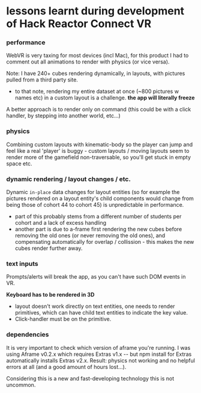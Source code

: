 # lessons learnt during development of Hack Reactor Connect VR

### performance

WebVR is very taxing for most devices (incl Mac), for this product I had to comment out all animations to render with physics (or vice versa).

Note: I have 240+ cubes rendering dynamically, in layouts, with pictures pulled from a third party site.

- to that note, rendering my entire dataset at once (~800 pictures w names etc) in a custom layout is a challenge. **the app will literally freeze**

A better approach is to render only on command (this could be with a click handler, by stepping into another world, etc...)

### physics

Combining custom layouts with kinematic-body so the player can jump and feel like a real 'player' is buggy - custom layouts / moving layouts seem to render more of the gamefield non-traversable, so you'll get stuck in empty space etc.

### dynamic rendering / layout changes / etc.

Dynamic `in-place` data changes for layout entities (so for example the pictures rendered on a layout entity's child components would change from being those of cohort 44 to cohort 45) is unpredictable in performance.
- part of this probably stems from a different number of students per cohort and a lack of excess handling
- another part is due to a-frame first rendering the new cubes before removing the old ones (or never removing the old ones), and compensating automatically for overlap / collission - this makes the new cubes render further away.

### text inputs

Prompts/alerts will break the app, as you can't have such DOM events in VR.

**Keyboard has to be rendered in 3D**
- layout doesn't work directly on text entities, one needs to render primitives, which can have child text entities to indicate the key value.
- Click-handler must be on the primitive.

### dependencies

It is very important to check which version of aframe you're running. I was using Aframe v0.2.x which requires Extras v1.x -- but npm install for Extras automatically installs Extras v2.x. Result: physics not working and no helpful errors at all (and a good amount of hours lost...).

Considering this is a new and fast-developing technology this is not uncommon.
